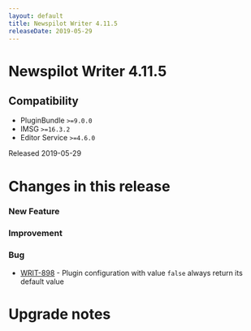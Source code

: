 ```yaml
---
layout: default
title: Newspilot Writer 4.11.5
releaseDate: 2019-05-29
---
```

<div class="jumbotron">
    <h1>Newspilot Writer 4.11.5</h1>    
    <h2>Compatibility</h2>
    <ul>
        <li>PluginBundle <code>>=9.0.0</code></li>
        <li>IMSG <code>>=16.3.2</code></li>
        <li>Editor Service <code>>=4.6.0</code></li>
    </ul>
</div>

Released 2019-05-29

 

# Changes in this release  


### New Feature 



### Improvement 



### Bug 
 
 * [WRIT-898](https://jira.infomaker.se/browse/WRIT-898) - Plugin configuration with value `false` always return its default value 




# Upgrade notes  
           

